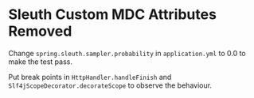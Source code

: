 # Sleuth Custom MDC Attributes Removed

Change `spring.sleuth.sampler.probability` in `application.yml` to 0.0 to make the test pass.

Put break points in `HttpHandler.handleFinish` and `Slf4jScopeDecorator.decorateScope` to observe the behaviour.